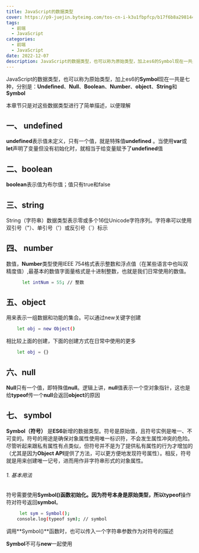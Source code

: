 ```yaml
---
title: JavaScript的数据类型
cover: https://p9-juejin.byteimg.com/tos-cn-i-k3u1fbpfcp/b17f6b8a298144288e100bf5a1251865~tplv-k3u1fbpfcp-no-mark:480:480:0:0.awebp?
tags:
  - 前端
  - JavaScript
categories: 
  - 前端
  - JavaScript
date: 2022-12-07
description: JavaScript的数据类型，也可以称为原始类型，加上es6的Symbol现在一共是七种，分别是：Undefined、Null、Boolean、Number、object、String和Symbol
---
```




JavaScript的数据类型，也可以称为原始类型，加上es6的**Symbol**现在一共是七种，分别是：**Undefined**、**Null**、**Boolean**、**Number**、**object**、**String**和**Symbol**

本章节只是对这些数据类型进行了简单描述，以便理解 
## 一、 undefined
**undefined**表示值未定义，只有一个值，就是特殊值**undefined** 。当使用**var**或**let**声明了变量但没有初始化时，就相当于给变量赋予了**undefined**值

## 二、boolean

**boolean**表示值为布尔值；值只有true和false
## 三、string

String（字符串）数据类型表示零或多个16位Unicode字符序列。字符串可以使用双引号（"）、单引号（'）或反引号（`）标示
## 四、 number

数值，**Number**类型使用IEEE 754格式表示整数和浮点值（在某些语言中也叫双精度值）,最基本的数值字面量格式是十进制整数，也就是我们日常使用的数值。

```bash
	  let intNum = 55; // 整数
```
## 五、object

用来表示一组数据和功能的集合。可以通过new关键字创建

```bash
	let obj = new Object()
```
相比较上面的创建，下面的创建方式在日常中使用的更多

```bash
	let obj = {}
```
## 六、null
**Null**只有一个值，即特殊值**null**。逻辑上讲，**null**值表示一个空对象指针，这也是给**typeof**传一个**null**会返回**object**的原因

##  七、 symbol

**Symbol（符号）** 是**ES6**新增的数据类型。符号是原始值，且符号实例是唯一、不可变的。符号的用途是确保对象属性使用唯一标识符，不会发生属性冲突的危险。
尽管听起来跟私有属性有点类似，但符号并不是为了提供私有属性的行为才增加的（尤其是因为**Object API**提供了方法，可以更方便地发现符号属性）。相反，符号就是用来创建唯一记号，进而用作非字符串形式的对象属性。
###### 1. 基本用法

符号需要使用**Symbol()**函数初始化。因为符号本身是原始类型，所以**typeof**操作符对符号返回**symbol**。

```bash
	 let sym = Symbol();
    console.log(typeof sym); // symbol
```
调用**Symbol()**函数时，也可以传入一个字符串参数作为对符号的描述

**Symbol**不可与**new**一起使用